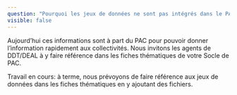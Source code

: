 ```yaml
---
question: "Pourquoi les jeux de données ne sont pas intégrés dans le PAC?"
visible: false
---
```

Aujourd’hui ces informations sont à part du PAC pour pouvoir donner l’information rapidement aux collectivités. Nous invitons les agents de DDT/DEAL à y faire référence dans les fiches thématiques de votre Socle de PAC.

Travail en cours: à terme, nous prévoyons de faire référence aux jeux de données dans les fiches thématiques en y ajoutant des fichiers.
